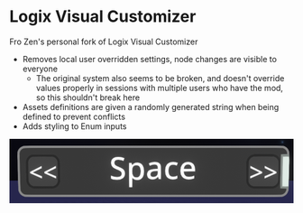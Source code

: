 Logix Visual Customizer
=======================

Fro Zen's personal fork of Logix Visual Customizer

- Removes local user overridden settings, node changes are visible to everyone
    - The original system also seems to be broken, and doesn't override values properly in sessions with multiple users who have the mod, so this shouldn't break here
- Assets definitions are given a randomly generated string when being defined to prevent conflicts
- Adds styling to Enum inputs

![](docs/enum.png)